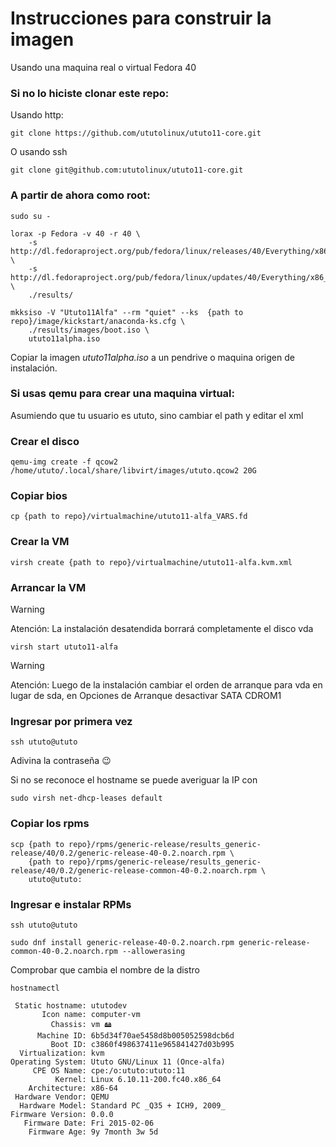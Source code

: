 # Instrucciones para construir la imagen

Usando una maquina real o virtual Fedora 40

### Si no lo hiciste clonar este repo:

Usando http:
```
git clone https://github.com/ututolinux/ututo11-core.git
```

O usando ssh
```
git clone git@github.com:ututolinux/ututo11-core.git
```



### A partir de ahora como root:
```
sudo su -
```

```
lorax -p Fedora -v 40 -r 40 \
    -s http://dl.fedoraproject.org/pub/fedora/linux/releases/40/Everything/x86_64/os/ \
    -s http://dl.fedoraproject.org/pub/fedora/linux/updates/40/Everything/x86_64/ \
    ./results/
```

```
mkksiso -V "Ututo11Alfa" --rm "quiet" --ks  {path to repo}/image/kickstart/anaconda-ks.cfg \ 
    ./results/images/boot.iso \
    ututo11alpha.iso
```

Copiar la imagen *ututo11alpha.iso* a un pendrive o maquina origen de instalación.


### Si usas qemu para crear una maquina virtual:

Asumiendo que tu usuario es ututo, sino cambiar el path y editar el xml

### Crear el disco
```
qemu-img create -f qcow2 /home/ututo/.local/share/libvirt/images/ututo.qcow2 20G
```

### Copiar bios
```
cp {path to repo}/virtualmachine/ututo11-alfa_VARS.fd
```

### Crear la VM
```
virsh create {path to repo}/virtualmachine/ututo11-alfa.kvm.xml
```

### Arrancar la VM

> [!WARNING]
Atención: La instalación desatendida borrará completamente el disco vda

```
virsh start ututo11-alfa
```


> [!WARNING]
Atención: Luego de la instalación cambiar el orden de arranque para vda en lugar de sda, en Opciones de Arranque desactivar SATA CDROM1


### Ingresar por primera vez
```
ssh ututo@ututo
```
Adivina la contraseña :wink:


Si no se reconoce el hostname se puede averiguar la IP con 
```
sudo virsh net-dhcp-leases default  
```

### Copiar los rpms

```
scp {path to repo}/rpms/generic-release/results_generic-release/40/0.2/generic-release-40-0.2.noarch.rpm \
    {path to repo}/rpms/generic-release/results_generic-release/40/0.2/generic-release-common-40-0.2.noarch.rpm \
    ututo@ututo:
```

### Ingresar e instalar RPMs
```
ssh ututo@ututo
```

```
sudo dnf install generic-release-40-0.2.noarch.rpm generic-release-common-40-0.2.noarch.rpm --allowerasing
```


Comprobar que cambia el nombre de la distro
```
hostnamectl
```

```
 Static hostname: ututodev
       Icon name: computer-vm
         Chassis: vm 🖴
      Machine ID: 6b5d34f70ae5458d8b005052598dcb6d
         Boot ID: c3860f498637411e965841427d03b995
  Virtualization: kvm
Operating System: Ututo GNU/Linux 11 (Once-alfa)  
     CPE OS Name: cpe:/o:ututo:ututo:11
          Kernel: Linux 6.10.11-200.fc40.x86_64
    Architecture: x86-64
 Hardware Vendor: QEMU
  Hardware Model: Standard PC _Q35 + ICH9, 2009_
Firmware Version: 0.0.0
   Firmware Date: Fri 2015-02-06
    Firmware Age: 9y 7month 3w 5d      
```



